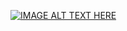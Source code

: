 [![IMAGE ALT TEXT HERE](https://img.youtube.com/vi/-ttGGyavidA/0.jpg)](https://www.youtube.com/watch?v=-ttGGyavidA)
